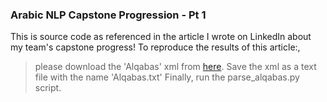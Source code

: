 ### Arabic NLP Capstone Progression - Pt 1

This is source code as referenced in the article I wrote on LinkedIn about my team's capstone progress!
To reproduce the results of this article:, 

> please download the 'Alqabas' xml from <a href=http://abuelkhair.net/index.php/en/arabic/abu-el-khair-corpus/abu-el-khair-corpus-xml-utf-8>here</a>.
> Save the xml as a text file with the name 'Alqabas.txt'
> Finally, run the parse_alqabas.py script.
